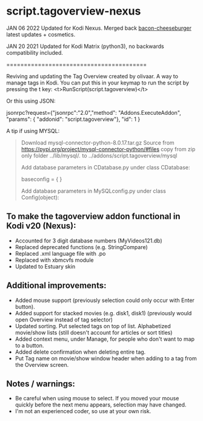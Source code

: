 # script.tagoverview-nexus

JAN 06 2022
Updated for Kodi Nexus. Merged back [bacon-cheeseburger](https://github.com/bacon-cheeseburger/script.tagoverview) latest updates + cosmetics.

JAN 20 2021
Updated for Kodi Matrix (python3), no backwards compatibility included.

========================================

Reviving and updating the Tag Overview created by olivaar.   A way to manage tags in Kodi.  You can put this in your keymap to run the script by pressing the t key: &lt;t&gt;RunScript(script.tagoverview)&lt;/t&gt;

Or this using JSON:

jsonrpc?request={"jsonrpc":"2.0","method": "Addons.ExecuteAddon", "params": { "addonid": "script.tagoverview"}, "id": 1 }

A tip if using MYSQL:
>
>Download mysql-connector-python-8.0.17.tar.gz Source from 
>https://pypi.org/project/mysql-connector-python/#files
>copy from zip only folder ../lib/mysql/*.* to ../addons/script.tagoverview/mysql
>
>Add database parameters in CDatabase.py
>under
>class CDatabase:
>
>    baseconfig = {
>    }
>
>Add database parameters in MySQLconfig.py
>under
>class Config(object):

## To make the tagoverview addon functional in Kodi v20 (Nexus):

* Accounted for 3 digit database numbers (MyVideos121.db)
* Replaced deprecated functions (e.g. StringCompare)
* Replaced .xml language file with .po
* Replaced with xbmcvfs module
* Updated to Estuary skin

## Additional improvements:
* Added mouse support (previously selection could only occur with Enter button).  
* Added support for stacked movies (e.g. disk1, disk1) (previously would open Overview instead of tag selector) 
* Updated sorting.  Put selected tags on top of list.  Alphabetized movie/show lists (still doesn't account for articles or sort titles)
* Added context menu, under Manage, for people who don't want to map to a button.  
* Added delete confirmation when deleting entire tag.
* Put Tag name on movie/show window header when adding to a tag from the Overview screen.

## Notes / warnings:
* Be careful when using mouse to select.  If you moved your mouse quickly before the next menu appears, selection may have changed.
* I'm not an experienced coder, so use at your own risk.
